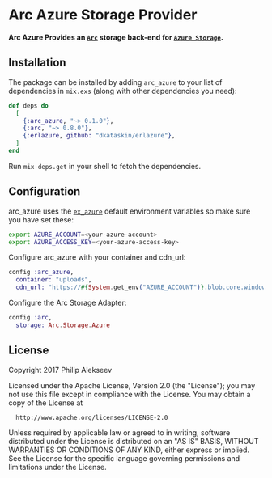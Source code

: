 # Arc Azure Storage Provider

**Arc Azure Provides an [`Arc`](https://github.com/stavro/arc) storage back-end for [`Azure Storage`](https://azure.microsoft.com/en-us/services/storage/).**

## Installation

The package can be installed
by adding `arc_azure` to your list of dependencies in `mix.exs` (along with other dependencies you need):

```elixir
def deps do
  [
    {:arc_azure, "~> 0.1.0"},
    {:arc, "~> 0.8.0"},
    {:erlazure, github: "dkataskin/erlazure"},
  ]
end
```

Run `mix deps.get` in your shell to fetch the dependencies.

## Configuration

arc_azure uses the [`ex_azure`](https://github.com/azukiapp/ex_azure) default environment variables so make sure you have set these:
```sh
export AZURE_ACCOUNT=<your-azure-account>
export AZURE_ACCESS_KEY=<your-azure-access-key>
```

Configure arc_azure with your container and cdn_url:
```elixir
config :arc_azure,
  container: "uploads",
  cdn_url: "https://#{System.get_env("AZURE_ACCOUNT")}.blob.core.windows.net"
```

Configure the Arc Storage Adapter:
```elixir
config :arc,
  storage: Arc.Storage.Azure
```

## License

Copyright 2017 Philip Alekseev

  Licensed under the Apache License, Version 2.0 (the "License");
  you may not use this file except in compliance with the License.
  You may obtain a copy of the License at

      http://www.apache.org/licenses/LICENSE-2.0

  Unless required by applicable law or agreed to in writing, software
  distributed under the License is distributed on an "AS IS" BASIS,
  WITHOUT WARRANTIES OR CONDITIONS OF ANY KIND, either express or implied.
  See the License for the specific language governing permissions and
  limitations under the License.
